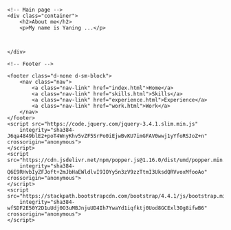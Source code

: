 <html lang="en">

<head>
    <meta charset="utf-8">
    <meta name="viewport" content="width=device-width" />
    <link rel="stylesheet" href="assets/stylesheets/main.css">
    <link rel="stylesheet" href="https://stackpath.bootstrapcdn.com/bootstrap/4.4.1/css/bootstrap.min.css"
        integrity="sha384-Vkoo8x4CGsO3+Hhxv8T/Q5PaXtkKtu6ug5TOeNV6gBiFeWPGFN9MuhOf23Q9Ifjh" crossorigin="anonymous">
</head>

<body>

    <!-- Main page -->
    <div class="container">
        <h2>About me</h2>
        <p>My name is Yaning ...</p>



    </div>

    <!-- Footer -->

    <footer class="d-none d-sm-block">
        <nav class="nav">
            <a class="nav-link" href="index.html">Home</a>
            <a class="nav-link" href="skills.html">Skills</a>
            <a class="nav-link" href="experience.html">Experience</a>
            <a class="nav-link" href="work.html">Work</a>
        </nav>
    </footer>
    <script src="https://code.jquery.com/jquery-3.4.1.slim.min.js"
        integrity="sha384-J6qa4849blE2+poT4WnyKhv5vZF5SrPo0iEjwBvKU7imGFAV0wwj1yYfoRSJoZ+n" crossorigin="anonymous">
    </script>
    <script src="https://cdn.jsdelivr.net/npm/popper.js@1.16.0/dist/umd/popper.min.js"
        integrity="sha384-Q6E9RHvbIyZFJoft+2mJbHaEWldlvI9IOYy5n3zV9zzTtmI3UksdQRVvoxMfooAo" crossorigin="anonymous">
    </script>
    <script src="https://stackpath.bootstrapcdn.com/bootstrap/4.4.1/js/bootstrap.min.js"
        integrity="sha384-wfSDF2E50Y2D1uUdj0O3uMBJnjuUD4Ih7YwaYd1iqfktj0Uod8GCExl3Og8ifwB6" crossorigin="anonymous">
    </script>
</body>

</html>
